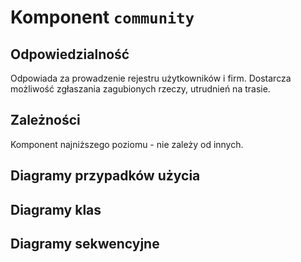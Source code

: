 # Komponent `community`

## Odpowiedzialność
Odpowiada za prowadzenie rejestru użytkowników i firm.
Dostarcza możliwość zgłaszania zagubionych rzeczy,
utrudnień na trasie.

## Zależności
Komponent najniższego poziomu - nie zależy od innych.

## Diagramy przypadków użycia

## Diagramy klas

## Diagramy sekwencyjne